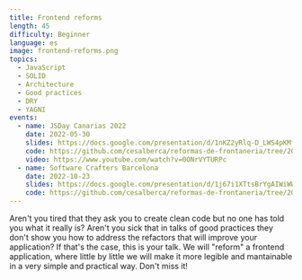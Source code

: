 ```yaml
---
title: Frontend reforms
length: 45
difficulty: Beginner
language: es
image: frontend-reforms.png
topics:
  - JavaScript
  - SOLID
  - Architecture
  - Good practices
  - DRY
  - YAGNI
events:
  - name: JSDay Canarias 2022
    date: 2022-05-30
    slides: https://docs.google.com/presentation/d/1nKZ2yRlq-D_LWS4pKMfwH0zzLA6QLSNCTwVP1dtYRgk/edit?usp=sharing
    code: https://github.com/cesalberca/reformas-de-frontaneria/tree/2022-jsday-canarias
    video: https://www.youtube.com/watch?v=0ONrVYTURPc
  - name: Software Crafters Barcelona
    date: 2022-10-23
    slides: https://docs.google.com/presentation/d/1j67i1XTtsBrYgAIWiWWb9ufOwdl1LQeb3rhIhrqBlO8/edit?usp=sharing
    code: https://github.com/cesalberca/reformas-de-frontaneria/tree/2022-scbcn
---
```


Aren't you tired that they ask you to create clean code but no one has told you what it really is? Aren't you sick that in talks of good practices they don't show you how to address the refactors that will improve your application? If that's the case, this is your talk. We will "reform" a frontend application, where little by little we will make it more legible and mantainable in a very simple and practical way. Don't miss it!
